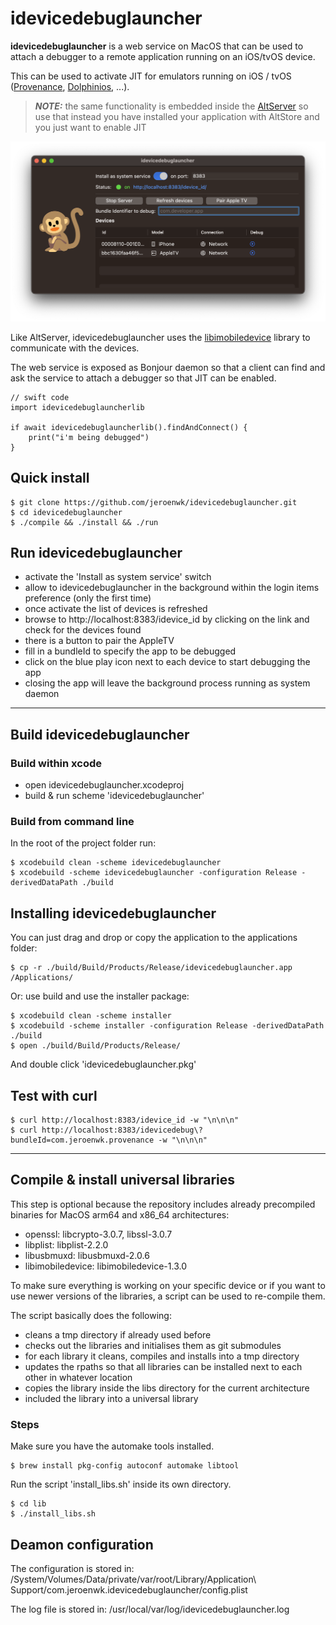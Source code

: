 # idevicedebuglauncher
**idevicedebuglauncher** is a web service on MacOS that can be used to attach a debugger to a remote application running on an iOS/tvOS device.

This can be used to activate JIT for emulators running on iOS / tvOS ([Provenance](https://provenance-emu.com), [Dolphinios](https://dolphinios.oatmealdome.me), ...).

> **_NOTE:_**   the same functionality is embedded inside the [AltServer](https://altstore.io) so use that instead you have installed your application with AltStore and you just want to enable JIT

![](/doc/app-20230202.png) 

Like AltServer, idevicedebuglauncher uses the [libimobiledevice](https://github.com/libimobiledevice/libimobiledevice) library to communicate with the devices.

The web service is exposed as Bonjour daemon so that a client can find and ask the service to attach a debugger so that JIT can be enabled.

	// swift code 
	import idevicedebuglauncherlib
		 
	if await idevicedebuglauncherlib().findAndConnect() {
	    print("i'm being debugged")
	}


## Quick install
    $ git clone https://github.com/jeroenwk/idevicedebuglauncher.git
    $ cd idevicedebuglauncher
    $ ./compile && ./install && ./run 

## Run idevicedebuglauncher
- activate the 'Install as system service' switch
- allow to idevicedebuglauncher in the background within the login items preference (only the first time)
- once activate the list of devices is refreshed
- browse to http://localhost:8383/idevice_id by clicking on the link and check for the devices found
- there is a button to pair the AppleTV
- fill in a bundleId to specify the app to be debugged
- click on the blue play icon next to each device to start debugging the app
- closing the app will leave the background process running as system daemon

---

## Build idevicedebuglauncher
### Build within xcode
- open idevicedebuglauncher.xcodeproj
- build & run scheme 'idevicedebuglauncher'

### Build from command line
In the root of the project folder run:

    $ xcodebuild clean -scheme idevicedebuglauncher
    $ xcodebuild -scheme idevicedebuglauncher -configuration Release -derivedDataPath ./build
    
## Installing idevicedebuglauncher
You can just drag and drop or copy the application to the applications folder:

    $ cp -r ./build/Build/Products/Release/idevicedebuglauncher.app /Applications/
		 
Or: use build and use the installer package:

    $ xcodebuild clean -scheme installer 
    $ xcodebuild -scheme installer -configuration Release -derivedDataPath ./build
    $ open ./build/Build/Products/Release/
And double click 'idevicedebuglauncher.pkg'

## Test with curl
    $ curl http://localhost:8383/idevice_id -w "\n\n\n"
    $ curl http://localhost:8383/idevicedebug\?bundleId=com.jeroenwk.provenance -w "\n\n\n"

---

## Compile & install universal libraries
This step is optional because the repository includes already precompiled binaries for MacOS arm64 and x86_64 architectures:
- openssl: libcrypto-3.0.7, libssl-3.0.7
- libplist: libplist-2.2.0
- libusbmuxd: libusbmuxd-2.0.6
- libimobiledevice: libimobiledevice-1.3.0

 To make sure everything is working on your specific device or if you want to use newer versions of the libraries, a script can be used to re-compile them.
 
 The script basically does the following:
 - cleans a tmp directory if already used before
 - checks out the libraries and initialises them as git submodules
 - for each library it cleans, compiles and installs into a tmp directory
 - updates the rpaths so that all libraries can be installed next to each other in whatever location
 - copies the library inside the libs directory for the current architecture
 - included the library into a universal library

### Steps
Make sure you have the automake tools installed.

    $ brew install pkg-config autoconf automake libtool
Run the script 'install_libs.sh' inside its own directory.

    $ cd lib
    $ ./install_libs.sh

## Deamon configuration
The configuration is stored in:
/System/Volumes/Data/private/var/root/Library/Application\ Support/com.jeroenwk.idevicedebuglauncher/config.plist

The log file is stored in:
/usr/local/var/log/idevicedebuglauncher.log
